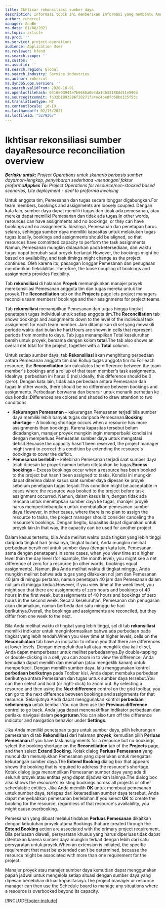 ```yaml
---
title: Ikhtisar rekonsiliasi sumber daya
description: Informasi topik ini memberikan informasi yang membantu Anda memastikan bahwa pemesanan dan penetapan sumber daya untuk proyek selaras.
author: ruhercul
manager: AnnBe
ms.date: 01/08/2021
ms.topic: article
ms.prod: ''
ms.service: project-operations
audience: Application User
ms.reviewer: kfend
ms.search.scope: ''
ms.custom: ''
ms.assetid: ''
ms.search.region: Global
ms.search.industry: Service industries
ms.author: ruhercul
ms.dyn365.ops.version: ''
ms.search.validFrom: 2020-10-01
ms.openlocfilehash: 0416e93944e7b6686a0e4da1d633188dd51e590b
ms.sourcegitcommit: fa32b1893286f20271fa4ec4be8fc68bd135f53c
ms.translationtype: HT
ms.contentlocale: id-ID
ms.lasthandoff: 02/15/2021
ms.locfileid: "5279367"
---
```

# <a name="resource-reconciliation-overview"></a><span data-ttu-id="85605-103">Ikhtisar rekonsiliasi sumber daya</span><span class="sxs-lookup"><span data-stu-id="85605-103">Resource reconciliation overview</span></span>

<span data-ttu-id="85605-104">_**Berlaku untuk:** Project Operations untuk skenario berbasis sumber daya/non-lengkap, penyebaran sederhana -menangani faktur proforma_</span><span class="sxs-lookup"><span data-stu-id="85605-104">_**Applies To:** Project Operations for resource/non-stocked based scenarios, Lite deployment - deal to proforma invoicing_</span></span>

<span data-ttu-id="85605-105">Untuk anggota tim, Pemesanan dan tugas secara longgar digabungkan.</span><span class="sxs-lookup"><span data-stu-id="85605-105">For team members, bookings and assignments are loosely coupled.</span></span> <span data-ttu-id="85605-106">Dengan kata lain, sumber daya dapat memiliki tugas dan tidak ada pemesanan, atau mereka dapat memiliki Pemesanan dan tidak ada tugas.</span><span class="sxs-lookup"><span data-stu-id="85605-106">In other words, resources can have assignments and no bookings, or they can have bookings and no assignments.</span></span> <span data-ttu-id="85605-107">Idealnya, Pemesanan dan penetapan harus selaras, sehingga sumber daya memiliki kapasitas untuk melakukan tugas tugas.</span><span class="sxs-lookup"><span data-stu-id="85605-107">Ideally, bookings and assignments should be aligned, so that resources have committed capacity to perform the task assignments.</span></span> <span data-ttu-id="85605-108">Namun, Pemesanan mungkin didasarkan pada ketersediaan, dan waktu tugas dapat berubah saat proyek berlanjut.</span><span class="sxs-lookup"><span data-stu-id="85605-108">However, the bookings might be based on availability, and task timings might change as the project continues.</span></span> <span data-ttu-id="85605-109">Oleh karena itu, pasangan longgar Pemesanan dan penugasan memberikan fleksibilitas.</span><span class="sxs-lookup"><span data-stu-id="85605-109">Therefore, the loose coupling of bookings and assignments provides flexibility.</span></span>

<span data-ttu-id="85605-110">Tab **rekonsiliasi** di halaman **Proyek** memungkinkan manajer proyek merekonsiliasi Pemesanan anggota tim dan tugas mereka untuk tim proyek.</span><span class="sxs-lookup"><span data-stu-id="85605-110">The **Reconciliation** tab on the **Projects** page lets project managers reconcile team members' bookings and their assignments for project teams.</span></span>

<span data-ttu-id="85605-111">Tab **rekonsiliasi** menampilkan Pemesanan dan tugas hingga tingkat penetapan tugas individual untuk setiap anggota tim.</span><span class="sxs-lookup"><span data-stu-id="85605-111">The **Reconciliation** tab shows bookings and assignments down to the level of the individual task assignment for each team member.</span></span> <span data-ttu-id="85605-112">Jam ditampilkan di sel yang mewakili periode waktu dari bulan ke hari.</span><span class="sxs-lookup"><span data-stu-id="85605-112">Hours are shown in cells that represent periods from months to days.</span></span> <span data-ttu-id="85605-113">Tab juga menampilkan Total keseluruhan bersih untuk proyek, bersama dengan kolom **total**.</span><span class="sxs-lookup"><span data-stu-id="85605-113">The tab also shows an overall net total for the project, together with a **Total** column.</span></span>

<span data-ttu-id="85605-114">Untuk setiap sumber daya, tab **Rekonsiliasi** akan menghitung perbedaan antara Pemesanan anggota tim dan Rollup tugas anggota tim itu.</span><span class="sxs-lookup"><span data-stu-id="85605-114">For each resource, the **Reconciliation** tab calculates the difference between the team member's bookings and a rollup of that team member's task assignments.</span></span> <span data-ttu-id="85605-115">Idealnya, perbedaan ini harus 0 (nol).</span><span class="sxs-lookup"><span data-stu-id="85605-115">Ideally, this difference should be 0 (zero).</span></span> <span data-ttu-id="85605-116">Dengan kata lain, tidak ada perbedaan antara Pemesanan dan tugas.</span><span class="sxs-lookup"><span data-stu-id="85605-116">In other words, there should be no difference between bookings and assignments.</span></span> <span data-ttu-id="85605-117">Perbedaan berwarna dan berarsir untuk menarik perhatian ke dua kondisi:</span><span class="sxs-lookup"><span data-stu-id="85605-117">Differences are colored and shaded to draw attention to two conditions:</span></span>

- <span data-ttu-id="85605-118">**Kekurangan Pemesanan** – kekurangan Pemesanan terjadi bila sumber daya memiliki lebih banyak tugas daripada Pemesanan.</span><span class="sxs-lookup"><span data-stu-id="85605-118">**Booking shortage** – A booking shortage occurs when a resource has more assignments than bookings.</span></span> <span data-ttu-id="85605-119">Karena kapasitas tersebut belum dicadangkan, manajer proyek mungkin ingin memperbaiki kondisi ini dengan memperluas Pemesanan sumber daya untuk mengatasi defisit.</span><span class="sxs-lookup"><span data-stu-id="85605-119">Because the capacity hasn't been reserved, the project manager might want to correct this condition by extending the resource's bookings to cover the deficit.</span></span>
- <span data-ttu-id="85605-120">**Pemesanan berlebih** – kelebihan Pemesanan terjadi saat sumber daya telah dipesan ke proyek namun belum ditetapkan ke tugas.</span><span class="sxs-lookup"><span data-stu-id="85605-120">**Excess bookings** – Excess bookings occur when a resource has been booked to the project but hasn't been assigned to tasks.</span></span> <span data-ttu-id="85605-121">Kondisi ini mungkin dapat diterima dalam kasus saat sumber daya dipesan ke proyek sebelum penetapan tugas terjadi.</span><span class="sxs-lookup"><span data-stu-id="85605-121">This condition might be acceptable in cases where the resource was booked to the project before task assignment occurred.</span></span> <span data-ttu-id="85605-122">Namun, dalam kasus lain, dengan tidak ada rencana untuk menetapkan sumber daya ke tugas, manajer proyek harus mempertimbangkan untuk membatalkan pemesanan sumber daya.</span><span class="sxs-lookup"><span data-stu-id="85605-122">However, in other cases, where there is no plan to assign the resource to tasks, the project manager should consider canceling the resource's bookings.</span></span> <span data-ttu-id="85605-123">Dengan begitu, kapasitas dapat digunakan untuk proyek lain.</span><span class="sxs-lookup"><span data-stu-id="85605-123">In that way, the capacity can be used for another project.</span></span>

<span data-ttu-id="85605-124">Dalam kasus tertentu, bila Anda melihat waktu pada tingkat yang lebih tinggi daripada tingkat hari (misalnya, tingkat bulan), Anda mungkin melihat perbedaan bersih nol untuk sumber daya (dengan kata lain, Pemesanan sama dengan penetapan).</span><span class="sxs-lookup"><span data-stu-id="85605-124">In some cases, when you view time at a higher level than the day level (for example, the month level), you might see a net difference of zero for a resource (in other words, bookings equal assignments).</span></span> <span data-ttu-id="85605-125">Namun, jika Anda melihat waktu di tingkat minggu, Anda mungkin melihat bahwa ada tugas yang dilakukan nol jam dan Pemesanan 40 jam di minggu pertama, namun penetapan 40 jam dan Pemesanan dalam nol jam di minggu kedua.</span><span class="sxs-lookup"><span data-stu-id="85605-125">However, if you view time at the week level, you might see that there are assignments of zero hours and bookings of 40 hours in the first week, but assignments of 40 hours and bookings of zero hours in the second week.</span></span> <span data-ttu-id="85605-126">Secara keseluruhan, Pemesanan dan penugasan akan didamaikan, namun berbeda dari satu minggu ke hari berikutnya.</span><span class="sxs-lookup"><span data-stu-id="85605-126">Overall, the bookings and assignments are reconciled, but they differ from one week to the next.</span></span>

<span data-ttu-id="85605-127">Bila Anda melihat waktu di tingkat yang lebih tinggi, sel di tab **rekonsiliasi** memiliki indikator untuk menginformasikan bahwa ada perbedaan pada tingkat yang lebih rendah.</span><span class="sxs-lookup"><span data-stu-id="85605-127">When you view time at higher levels, cells on the **Reconciliation** tab have an indicator to inform you that there are differences at lower levels.</span></span> <span data-ttu-id="85605-128">Dengan mengetuk dua kali atau mengklik dua kali di sel, Anda dapat memperbesar untuk melihat perbedaannya.</span><span class="sxs-lookup"><span data-stu-id="85605-128">By double-tapping or double-clicking in a cell, you can zoom in to view the difference.</span></span> <span data-ttu-id="85605-129">Anda kemudian dapat memilih dan menahan (atau mengeklik kanan) untuk memperkecil. Dengan memilih sumber daya, lalu menggunakan kontrol **perbedaan berikutnya** pada Toolbar kisi, Anda dapat membuka perbedaan berikutnya antara Pemesanan dan tugas untuk sumber daya tersebut.</span><span class="sxs-lookup"><span data-stu-id="85605-129">You can then select and hold (or right-click) to zoom out. By selecting a resource and then using the **Next difference** control on the grid toolbar, you can go to the next difference between bookings and assignments for that resource.</span></span> <span data-ttu-id="85605-130">Selanjutnya Anda dapat menggunakan kontrol **perbedaan sebelumnya** untuk kembali.</span><span class="sxs-lookup"><span data-stu-id="85605-130">You can then use the **Previous difference** control to go back.</span></span> <span data-ttu-id="85605-131">Anda juga dapat menonaktifkan indikator perbedaan dan perilaku navigasi dalam **pengaturan**.</span><span class="sxs-lookup"><span data-stu-id="85605-131">You can also turn off the difference indicator and navigation behavior under **Settings**.</span></span>

<span data-ttu-id="85605-132">Jika Anda memiliki penetapan tugas untuk sumber daya, pilih kekurangan pemesanan di tab **Rekonsiliasi** dari halaman **proyek**, kemudian pilih **Perluas Pemesanan**.</span><span class="sxs-lookup"><span data-stu-id="85605-132">If you have task assignments for a resource but no bookings, select the booking shortage on the **Reconciliation** tab of the **Projects** page, and then select **Extend Booking**.</span></span> <span data-ttu-id="85605-133">Kotak dialog **Perluas Pemesanan** yang muncul dan menunjukkan Pemesanan yang diperlukan untuk mengatasi kekurangan sumber daya.</span><span class="sxs-lookup"><span data-stu-id="85605-133">The **Extend Booking** dialog box that appears shows the booking that is required to address the resource's shortage.</span></span> <span data-ttu-id="85605-134">Kotak dialog juga menampilkan Pemesanan sumber daya yang ada di seluruh proyek atau entitas yang dapat dijadwalkan lainnya.</span><span class="sxs-lookup"><span data-stu-id="85605-134">The dialog box also shows the resource's existing bookings across all projects or other schedulable entities.</span></span> <span data-ttu-id="85605-135">Jika Anda memilih **OK** untuk membuat pemesanan untuk sumber daya, terlepas dari ketersediaan sumber daya tersebut, Anda dapat menyebabkan pemesanan berlebihan.</span><span class="sxs-lookup"><span data-stu-id="85605-135">If you select **OK** to create the booking for the resource, regardless of that resource's availability, you might cause overbooking.</span></span>

<span data-ttu-id="85605-136">Pemesanan yang dibuat melalui tindakan **Perluas Pemesanan** dikaitkan dengan kebutuhan proyek utama.</span><span class="sxs-lookup"><span data-stu-id="85605-136">Bookings that are created through the **Extend Booking** action are associated with the primary project requirement.</span></span> <span data-ttu-id="85605-137">Bila perluasan diawali, persyaratan khusus yang harus diperluas tidak dapat ditentukan karena sumber daya mungkin terkait dengan lebih dari satu persyaratan untuk proyek.</span><span class="sxs-lookup"><span data-stu-id="85605-137">When an extension is initiated, the specific requirement that must be extended can't be determined, because the resource might be associated with more than one requirement for the project.</span></span>

<span data-ttu-id="85605-138">Manajer proyek atau manajer sumber daya kemudian dapat menggunakan papan jadwal untuk mengelola setiap situasi dengan sumber daya yang dipesan berlebihan di luar kapasitasnya.</span><span class="sxs-lookup"><span data-stu-id="85605-138">The project manager or resource manager can then use the Schedule board to manage any situations where a resource is overbooked beyond its capacity.</span></span>


[!INCLUDE[footer-include](../includes/footer-banner.md)]